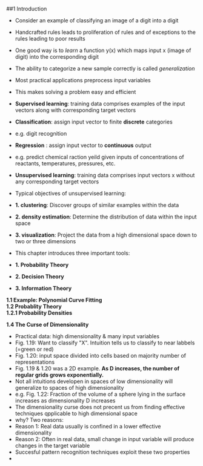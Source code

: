 ##1 Introduction

* Consider an example of classifying an image of a digit into a digit
* Handcrafted rules leads to proliferation of rules and of exceptions to the rules leading to poor results
* One good way is to *learn* a function y(x) which maps input x (image of digit) into the corresponding digit    
* The ability to categorize a new sample correctly is called *generalization*
* Most practical applications preprocess input variables  
* This makes solving a problem easy and efficient
* **Supervised learning**: training data comprises examples of the input vectors along with corresponding target vectors  
* **Classification**: assign input vector to finite **discrete** categories
* e.g. digit recognition  
* **Regression**    : assign input vector to **continuous** output  
* e.g. predict chemical raction yeild given inputs of concentrations of reactants, temperatures, pressures, etc.  

* **Unsupervised learning**: training data comprises input vectors x without any corresponding target vectors  
* Typical objectives of unsupervised learning: 
* **1. clustering**: Discover groups of similar examples within the data  
* **2. density estimation**: Determine the distribution of data within the input space
* **3. visualization**: Project the data from a high dimensional space down to two or three dimensions  

* This chapter introduces three important tools: 
* **1. Probability Theory**  
* **2. Decision Theory**  
* **3. Information Theory**  

  
**1.1 Example: Polynomial Curve Fitting**  
**1.2 Probablity Theory**  
**1.2.1 Probability Densities**  


**1.4 The Curse of Dimensionality**  
  
* Practical data: high dimensionality & many input variables
* Fig. 1.19: Want to classify "X". Intuition tells us to classify to near labbels (=green or red)
* Fig. 1.20: input space divided into cells based on majority number of representations
* Fig. 1.19 & 1.20 was a 2D example. **As D increases, the number of regular grids grows exponentially.**
* Not all intuitions developen in spaces of low dimensionality will generalize to spaces of high dimensionality  
* e.g. Fig. 1.22: Fraction of the volume of a sphere lying in the surface increases as dimensionality D increases  
* The dimensionality curse does not precent us from finding effective techniques qpplicable to high dimensional space  
* why? Two reasons:  
* Reason 1: Real data usually is confined in a lower effective dimensionality
* Reason 2: Often in real data, small change in input variable will produce changes in the target variable  
* Succesful pattern recognition techniques exploit these two properties  
* 
